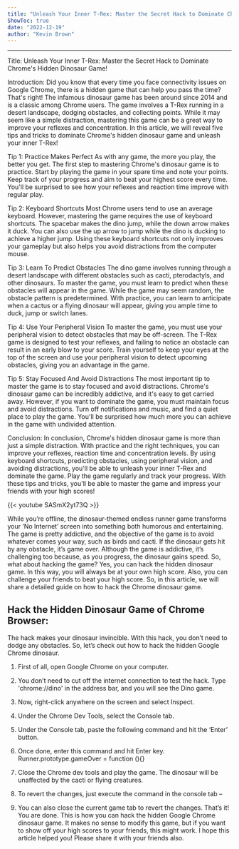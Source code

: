 ```yaml
---
title: "Unleash Your Inner T-Rex: Master the Secret Hack to Dominate Chrome's Hidden Dinosaur Game!"
ShowToc: true 
date: "2022-12-19"
author: "Kevin Brown"
---
```

*****
Title: Unleash Your Inner T-Rex: Master the Secret Hack to Dominate Chrome's Hidden Dinosaur Game!

Introduction:
Did you know that every time you face connectivity issues on Google Chrome, there is a hidden game that can help you pass the time? That's right! The infamous dinosaur game has been around since 2014 and is a classic among Chrome users. The game involves a T-Rex running in a desert landscape, dodging obstacles, and collecting points. While it may seem like a simple distraction, mastering this game can be a great way to improve your reflexes and concentration. In this article, we will reveal five tips and tricks to dominate Chrome's hidden dinosaur game and unleash your inner T-Rex!

Tip 1: Practice Makes Perfect
As with any game, the more you play, the better you get. The first step to mastering Chrome's dinosaur game is to practice. Start by playing the game in your spare time and note your points. Keep track of your progress and aim to beat your highest score every time. You'll be surprised to see how your reflexes and reaction time improve with regular play.

Tip 2: Keyboard Shortcuts
Most Chrome users tend to use an average keyboard. However, mastering the game requires the use of keyboard shortcuts. The spacebar makes the dino jump, while the down arrow makes it duck. You can also use the up arrow to jump while the dino is ducking to achieve a higher jump. Using these keyboard shortcuts not only improves your gameplay but also helps you avoid distractions from the computer mouse.

Tip 3: Learn To Predict Obstacles
The dino game involves running through a desert landscape with different obstacles such as cacti, pterodactyls, and other dinosaurs. To master the game, you must learn to predict when these obstacles will appear in the game. While the game may seem random, the obstacle pattern is predetermined. With practice, you can learn to anticipate when a cactus or a flying dinosaur will appear, giving you ample time to duck, jump or switch lanes.

Tip 4: Use Your Peripheral Vision
To master the game, you must use your peripheral vision to detect obstacles that may be off-screen. The T-Rex game is designed to test your reflexes, and failing to notice an obstacle can result in an early blow to your score. Train yourself to keep your eyes at the top of the screen and use your peripheral vision to detect upcoming obstacles, giving you an advantage in the game.

Tip 5: Stay Focused And Avoid Distractions
The most important tip to master the game is to stay focused and avoid distractions. Chrome's dinosaur game can be incredibly addictive, and it's easy to get carried away. However, if you want to dominate the game, you must maintain focus and avoid distractions. Turn off notifications and music, and find a quiet place to play the game. You'll be surprised how much more you can achieve in the game with undivided attention.

Conclusion:
In conclusion, Chrome's hidden dinosaur game is more than just a simple distraction. With practice and the right techniques, you can improve your reflexes, reaction time and concentration levels. By using keyboard shortcuts, predicting obstacles, using peripheral vision, and avoiding distractions, you'll be able to unleash your inner T-Rex and dominate the game. Play the game regularly and track your progress. With these tips and tricks, you'll be able to master the game and impress your friends with your high scores!

{{< youtube SASmX2yt73Q >}} 



While you’re offline, the dinosaur-themed endless runner game transforms your ‘No Internet’ screen into something both humorous and entertaining.
The game is pretty addictive, and the objective of the game is to avoid whatever comes your way, such as birds and cacti. If the dinosaur gets hit by any obstacle, it’s game over. Although the game is addictive, it’s challenging too because, as you progress, the dinosaur gains speed.
So, what about hacking the game? Yes, you can hack the hidden dinosaur game. In this way, you will always be at your own high score.
Also, you can challenge your friends to beat your high score. So, in this article, we will share a detailed guide on how to hack the Chrome dinosaur game.

 
## Hack the Hidden Dinosaur Game of Chrome Browser:


The hack makes your dinosaur invincible. With this hack, you don’t need to dodge any obstacles. So, let’s check out how to hack the hidden Google Chrome dinosaur.
1. First of all, open Google Chrome on your computer.

2. You don’t need to cut off the internet connection to test the hack. Type 'chrome://dino' in the address bar, and you will see the Dino game.

3. Now, right-click anywhere on the screen and select Inspect.

4. Under the Chrome Dev Tools, select the Console tab.

5. Under the Console tab, paste the following command and hit the ‘Enter’ button.

6. Once done, enter this command and hit Enter key.
Runner.prototype.gameOver = function (){}

7. Close the Chrome dev tools and play the game. The dinosaur will be unaffected by the cacti or flying creatures.

8. To revert the changes, just execute the command in the console tab –

9. You can also close the current game tab to revert the changes.
That’s it! You are done. This is how you can hack the hidden Google Chrome dinosaur game.
It makes no sense to modify this game, but if you want to show off your high scores to your friends, this might work. I hope this article helped you! Please share it with your friends also.




